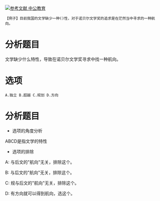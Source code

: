[![](https://img.shields.io/badge/参考文献-中公教育-yellow.svg "参考文献 中公教育")](http://www.offcn.com/gwy/2018/0716/12052.html)


```
【例子】目前我国的文学缺少一种()性，对于诺贝尔文学奖的追求是在茫然当中寻求的一种航向。

```
# 分析题目
文学缺少什么特性，导致在诺贝尔文学奖寻求中找一种航向。

# 选项
```
A.独立 B.超越 C.规划 D.方向

```
# 分析题目
- 选项的角度分析

ABCD是指文学的特性

- 选项的排除

A: 与后文的"航向"无关，排除这个。

B: 与后文的"航向"无关，排除这个。

C: 规与后文的"航向"无关，排除这个。

D: 有方向就可以得到航向，选这个。

